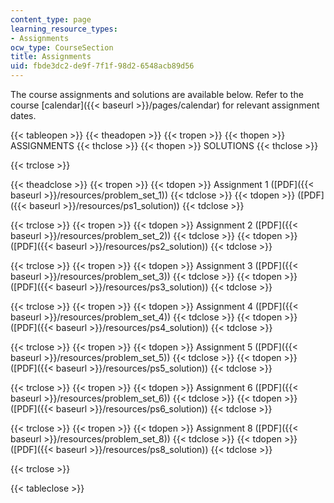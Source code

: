 ```yaml
---
content_type: page
learning_resource_types:
- Assignments
ocw_type: CourseSection
title: Assignments
uid: fbde3dc2-de9f-7f1f-98d2-6548acb89d56
---
```


The course assignments and solutions are available below. Refer to the course [calendar]({{< baseurl >}}/pages/calendar) for relevant assignment dates.

{{< tableopen >}}
{{< theadopen >}}
{{< tropen >}}
{{< thopen >}}
ASSIGNMENTS
{{< thclose >}}
{{< thopen >}}
SOLUTIONS
{{< thclose >}}

{{< trclose >}}

{{< theadclose >}}
{{< tropen >}}
{{< tdopen >}}
Assignment 1 ([PDF]({{< baseurl >}}/resources/problem_set_1))
{{< tdclose >}}
{{< tdopen >}}
([PDF]({{< baseurl >}}/resources/ps1_solution))
{{< tdclose >}}

{{< trclose >}}
{{< tropen >}}
{{< tdopen >}}
Assignment 2 ([PDF]({{< baseurl >}}/resources/problem_set_2))
{{< tdclose >}}
{{< tdopen >}}
([PDF]({{< baseurl >}}/resources/ps2_solution))
{{< tdclose >}}

{{< trclose >}}
{{< tropen >}}
{{< tdopen >}}
Assignment 3 ([PDF]({{< baseurl >}}/resources/problem_set_3))
{{< tdclose >}}
{{< tdopen >}}
([PDF]({{< baseurl >}}/resources/ps3_solution))
{{< tdclose >}}

{{< trclose >}}
{{< tropen >}}
{{< tdopen >}}
Assignment 4 ([PDF]({{< baseurl >}}/resources/problem_set_4))
{{< tdclose >}}
{{< tdopen >}}
([PDF]({{< baseurl >}}/resources/ps4_solution))
{{< tdclose >}}

{{< trclose >}}
{{< tropen >}}
{{< tdopen >}}
Assignment 5 ([PDF]({{< baseurl >}}/resources/problem_set_5))
{{< tdclose >}}
{{< tdopen >}}
([PDF]({{< baseurl >}}/resources/ps5_solution))
{{< tdclose >}}

{{< trclose >}}
{{< tropen >}}
{{< tdopen >}}
Assignment 6 ([PDF]({{< baseurl >}}/resources/problem_set_6))
{{< tdclose >}}
{{< tdopen >}}
([PDF]({{< baseurl >}}/resources/ps6_solution))
{{< tdclose >}}

{{< trclose >}}
{{< tropen >}}
{{< tdopen >}}
Assignment 8 ([PDF]({{< baseurl >}}/resources/problem_set_8))
{{< tdclose >}}
{{< tdopen >}}
([PDF]({{< baseurl >}}/resources/ps8_solution))
{{< tdclose >}}

{{< trclose >}}

{{< tableclose >}}